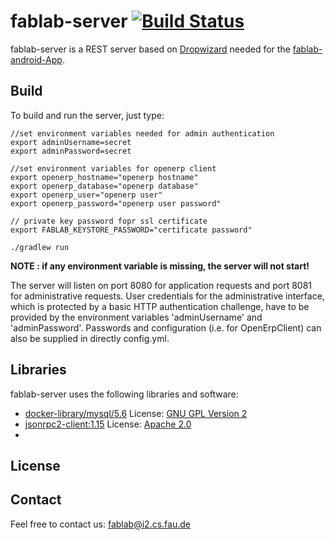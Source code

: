 # fablab-server [![Build Status](https://travis-ci.org/FAU-Inf2/fablab-server.svg?branch=master)](https://travis-ci.org/FAU-Inf2/fablab-server)

fablab-server is a REST server based on [Dropwizard](http://www.dropwizard.io) needed for the [fablab-android-App](https://github.com/FAU-Inf2/fablab-android).

## Build

To build and run the server, just type:
    
    //set environment variables needed for admin authentication
    export adminUsername=secret
    export adminPassword=secret
    
    //set environment variables for openerp client
    export openerp_hostname="openerp hostname"
    export openerp_database="openerp database"
    export openerp_user="openerp user"
    export openerp_password="openerp user password"
    
    // private key password fopr ssl certificate
    export FABLAB_KEYSTORE_PASSWORD="certificate password"
    
    ./gradlew run
    
<b>NOTE : if any environment variable is missing, the server will not start!</b>

The server will listen on port 8080 for application requests and port 8081 for administrative requests. User credentials for the administrative interface, which is protected by a basic HTTP authentication challenge, have to be provided by the environment variables 'adminUsername' and 'adminPassword'. Passwords and configuration (i.e. for OpenErpClient) can also be supplied in directly config.yml.

## Libraries
fablab-server uses the following libraries and software:
* [docker-library/mysql/5.6](https://github.com/docker-library/mysql/tree/1f430aeee538aec3b51554ca9fc66955231b3563/5.6)     License: [GNU GPL Version 2](https://github.com/docker-library/mysql/blob/1f430aeee538aec3b51554ca9fc66955231b3563/LICENSE)
* [jsonrpc2-client:1.15](http://software.dzhuvinov.com/json-rpc-2.0-client.html)        License: [Apache 2.0](http://software.dzhuvinov.com/files/jsonrpc2server/LICENSE.txt)
* 

## License
    
## Contact
Feel free to contact us: fablab@i2.cs.fau.de
